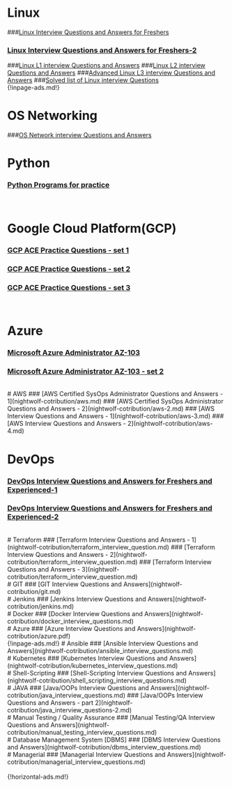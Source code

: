 # Linux
###[Linux Interview Questions and Answers for Freshers](nightwolf-cotribution/linux_basic.md)
### [Linux Interview Questions and Answers for Freshers-2](nightwolf-cotribution/linux_interview_questions_for_freshers.md)
###[Linux L1 interview Questions and Answers](nightwolf-cotribution/linux_L1.md)
###[Linux L2 interview Questions and Answers](nightwolf-cotribution/linux_L2.md)
###[Advanced Linux L3 interview Questions and Answers](nightwolf-cotribution/linux_L3.md)
###[Solved list of Linux interview Questions](nightwolf-cotribution/linux_questionairs.md)
</br>
 {!inpage-ads.md!}

# OS Networking
###[OS Network interview Questions and Answers](nightwolf-cotribution/network.md)
<br>

# Python
### [Python Programs for practice](nightwolf-cotribution/python_programs.md)
<br>

# Google Cloud Platform(GCP)
### [GCP ACE Practice Questions - set 1](nightwolf-cotribution/gcp-ace-1.md)
### [GCP ACE Practice Questions - set 2](nightwolf-cotribution/gcp-ace-2.md)
### [GCP ACE Practice Questions - set 3](nightwolf-cotribution/gcp-ace-3.md)

<br>

# Azure
### [Microsoft Azure Administrator AZ-103](nightwolf-cotribution/azure_questions.md)
### [Microsoft Azure Administrator AZ-103 - set 2](nightwolf-cotribution/azure_questions_2.md)

<br>
# AWS
### [AWS Certified SysOps Administrator Questions and Answers - 1](nightwolf-cotribution/aws.md)
### [AWS Certified SysOps Administrator Questions and Answers - 2](nightwolf-cotribution/aws-2.md)
### [AWS Interview Questions and Answers - 1](nightwolf-cotribution/aws-3.md)
### [AWS Interview Questions and Answers - 2](nightwolf-cotribution/aws-4.md)
<br>

# DevOps
### [DevOps Interview Questions and Answers for Freshers and Experienced-1](nightwolf-cotribution/devops_interview_questions.md)
### [DevOps Interview Questions and Answers for Freshers and Experienced-2](nightwolf-cotribution/devops_interview_questions-2.md)
<br>
# Terraform
### [Terraform Interview Questions and Answers - 1](nightwolf-cotribution/terraform_interview_question.md)
### [Terraform Interview Questions and Answers - 2](nightwolf-cotribution/terraform_interview_question.md)
### [Terraform Interview Questions and Answers - 3](nightwolf-cotribution/terraform_interview_question.md)
<br>
# GIT
### [GIT Interview Questions and Answers](nightwolf-cotribution/git.md)
<br>
# Jenkins
### [Jenkins Interview Questions and Answers](nightwolf-cotribution/jenkins.md)
<br>
# Docker
### [Docker Interview Questions and Answers](nightwolf-cotribution/docker_interview_questions.md)
<br>
# Azure
### [Azure Interview Questions and Answers](nightwolf-cotribution/azure.pdf)
<br>
 {!inpage-ads.md!}
# Ansible 
### [Ansible Interview Questions and Answers](nightwolf-cotribution/ansible_interview_questions.md)
<br>
# Kubernetes
### [Kubernetes Interview Questions and Answers](nightwolf-cotribution/kubernetes_interview_questions.md)
<br>
# Shell-Scripting
### [Shell-Scripting Interview Questions and Answers](nightwolf-cotribution/shell_scripting_interview_questions.md)
<br>
# JAVA
### [Java/OOPs Interview Questions and Answers](nightwolf-cotribution/java_interview_questions.md)
### [Java/OOPs Interview Questions and Answers - part 2](nightwolf-cotribution/java_interview_questions-2.md)
<br>
# Manual Testing / Quality Assurance
### [Manual Testing/QA Interview Questions and Answers](nightwolf-cotribution/manual_testing_interview_questions.md)
<br>
# Database Management System [DBMS] 
### [DBMS Interview Questions and Answers](nightwolf-cotribution/dbms_interview_questions.md)
<br>
# Managerial
### [Managerial Interview Questions and Answers](nightwolf-cotribution/managerial_interview_questions.md)

<br>
<br>
{!horizontal-ads.md!}
